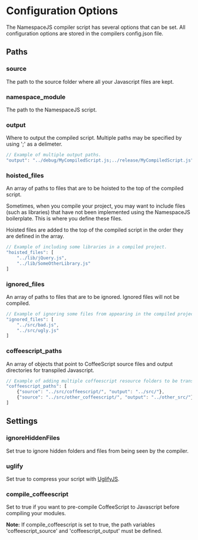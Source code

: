 # Configuration Options
The NamespaceJS compiler script has several options that can be set. All configuration options are stored in the compilers config.json file.

## Paths

### source

The path to the source folder where all your Javascript files are kept.

### namespace_module

The path to the NamespaceJS script.

### output

Where to output the compiled script. Multiple paths may be specified by using ';' as a delimeter.

```javascript
// Example of multiple output paths.
"output": "../debug/MyCompiledScript.js;../release/MyCompiledScript.js"
```

### hoisted_files

An array of paths to files that are to be hoisted to the top of the compiled script.

Sometimes, when you compile your project, you may want to include files (such as libraries) that have not been implemented using the NamespaceJS boilerplate. This is where you define these files.

Hoisted files are added to the top of the compiled script in the order they are defined in the array.

```javascript
// Example of including some libraries in a compiled project.
"hoisted_files": [
	"../lib/jQuery.js",
	"../lib/SomeOtherLibrary.js"
]
```

### ignored_files

An array of paths to files that are to be ignored. Ignored files will not be compiled.

```javascript
// Example of ignoring some files from appearing in the compiled project.
"ignored_files": [
	"../src/bad.js",
	"../src/ugly.js"
]
```

### coffeescript_paths

An array of objects that point to CoffeeScript source files and output directories for transpiled Javascript.

```javascript
// Example of adding multiple coffeescript resource folders to be transpiled.
"coffeescript_paths": [
	{"source": "../src/coffeescript/", "output": "../src/"},
	{"source": "../src/other_coffeescript/", "output": "../other_src/"}
]
```


## Settings

### ignoreHiddenFiles

Set true to ignore hidden folders and files from being seen by the compiler.

### uglify

Set true to compress your script with [UglifyJS](https://github.com/mishoo/UglifyJS).

### compile_coffeescript

Set to true if you want to pre-compile CoffeeScript to Javascript before compiling your modules.

**Note:** If compile_coffeescript is set to true, the path variables 'coffeescript_source' and 'coffeescript_output' must be defined.
